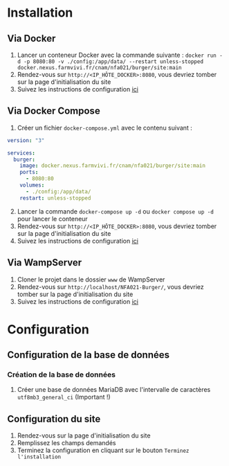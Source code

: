 # Installation

## Via Docker

1. Lancer un conteneur Docker avec la commande suivante :
`docker run -d -p 8080:80 -v ./config:/app/data/ --restart unless-stopped docker.nexus.farmvivi.fr/cnam/nfa021/burger/site:main`
2. Rendez-vous sur `http://<IP_HÔTE_DOCKER>:8080`, vous devriez tomber sur la page d'initialisation du site
3. Suivez les instructions de configuration [ici](#Configuration)

## Via Docker Compose

1. Créer un fichier `docker-compose.yml` avec le contenu suivant :
```yaml
version: "3"

services:
  burger:
    image: docker.nexus.farmvivi.fr/cnam/nfa021/burger/site:main
    ports:
      - 8080:80
    volumes:
      - ./config:/app/data/
    restart: unless-stopped
```
2. Lancer la commande `docker-compose up -d` ou `docker compose up -d` pour lancer le conteneur
3. Rendez-vous sur `http://<IP_HÔTE_DOCKER>:8080`, vous devriez tomber sur la page d'initialisation du site
4. Suivez les instructions de configuration [ici](#Configuration)

## Via WampServer

1. Cloner le projet dans le dossier `www` de WampServer
2. Rendez-vous sur `http://localhost/NFA021-Burger/`, vous devriez tomber sur la page d'initialisation du site
3. Suivez les instructions de configuration [ici](#Configuration)

# Configuration

## Configuration de la base de données

### Création de la base de données

1. Créer une base de données MariaDB avec l'intervalle de caractères `utf8mb3_general_ci` (Important !)

## Configuration du site

1. Rendez-vous sur la page d'initialisation du site
2. Remplissez les champs demandés
3. Terminez la configuration en cliquant sur le bouton `Terminez l'installation`
